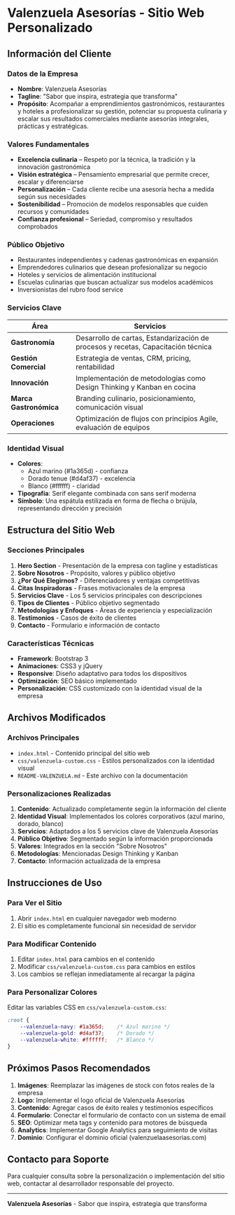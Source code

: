 # Valenzuela Asesorías - Sitio Web Personalizado

## Información del Cliente

### Datos de la Empresa
- **Nombre**: Valenzuela Asesorías
- **Tagline**: "Sabor que inspira, estrategia que transforma"
- **Propósito**: Acompañar a emprendimientos gastronómicos, restaurantes y hoteles a profesionalizar su gestión, potenciar su propuesta culinaria y escalar sus resultados comerciales mediante asesorías integrales, prácticas y estratégicas.

### Valores Fundamentales
- **Excelencia culinaria** – Respeto por la técnica, la tradición y la innovación gastronómica
- **Visión estratégica** – Pensamiento empresarial que permite crecer, escalar y diferenciarse
- **Personalización** – Cada cliente recibe una asesoría hecha a medida según sus necesidades
- **Sostenibilidad** – Promoción de modelos responsables que cuiden recursos y comunidades
- **Confianza profesional** – Seriedad, compromiso y resultados comprobados

### Público Objetivo
- Restaurantes independientes y cadenas gastronómicas en expansión
- Emprendedores culinarios que desean profesionalizar su negocio
- Hoteles y servicios de alimentación institucional
- Escuelas culinarias que buscan actualizar sus modelos académicos
- Inversionistas del rubro food service

### Servicios Clave

| Área | Servicios |
|------|-----------|
| **Gastronomía** | Desarrollo de cartas, Estandarización de procesos y recetas, Capacitación técnica |
| **Gestión Comercial** | Estrategia de ventas, CRM, pricing, rentabilidad |
| **Innovación** | Implementación de metodologías como Design Thinking y Kanban en cocina |
| **Marca Gastronómica** | Branding culinario, posicionamiento, comunicación visual |
| **Operaciones** | Optimización de flujos con principios Agile, evaluación de equipos |

### Identidad Visual
- **Colores**: 
  - Azul marino (#1a365d) - confianza
  - Dorado tenue (#d4af37) - excelencia
  - Blanco (#ffffff) - claridad
- **Tipografía**: Serif elegante combinada con sans serif moderna
- **Símbolo**: Una espátula estilizada en forma de flecha o brújula, representando dirección y precisión

## Estructura del Sitio Web

### Secciones Principales
1. **Hero Section** - Presentación de la empresa con tagline y estadísticas
2. **Sobre Nosotros** - Propósito, valores y público objetivo
3. **¿Por Qué Elegirnos?** - Diferenciadores y ventajas competitivas
4. **Citas Inspiradoras** - Frases motivacionales de la empresa
5. **Servicios Clave** - Los 5 servicios principales con descripciones
6. **Tipos de Clientes** - Público objetivo segmentado
7. **Metodologías y Enfoques** - Áreas de experiencia y especialización
8. **Testimonios** - Casos de éxito de clientes
9. **Contacto** - Formulario e información de contacto

### Características Técnicas
- **Framework**: Bootstrap 3
- **Animaciones**: CSS3 y jQuery
- **Responsive**: Diseño adaptativo para todos los dispositivos
- **Optimización**: SEO básico implementado
- **Personalización**: CSS customizado con la identidad visual de la empresa

## Archivos Modificados

### Archivos Principales
- `index.html` - Contenido principal del sitio web
- `css/valenzuela-custom.css` - Estilos personalizados con la identidad visual
- `README-VALENZUELA.md` - Este archivo con la documentación

### Personalizaciones Realizadas
1. **Contenido**: Actualizado completamente según la información del cliente
2. **Identidad Visual**: Implementados los colores corporativos (azul marino, dorado, blanco)
3. **Servicios**: Adaptados a los 5 servicios clave de Valenzuela Asesorías
4. **Público Objetivo**: Segmentado según la información proporcionada
5. **Valores**: Integrados en la sección "Sobre Nosotros"
6. **Metodologías**: Mencionadas Design Thinking y Kanban
7. **Contacto**: Información actualizada de la empresa

## Instrucciones de Uso

### Para Ver el Sitio
1. Abrir `index.html` en cualquier navegador web moderno
2. El sitio es completamente funcional sin necesidad de servidor

### Para Modificar Contenido
1. Editar `index.html` para cambios en el contenido
2. Modificar `css/valenzuela-custom.css` para cambios en estilos
3. Los cambios se reflejan inmediatamente al recargar la página

### Para Personalizar Colores
Editar las variables CSS en `css/valenzuela-custom.css`:
```css
:root {
    --valenzuela-navy: #1a365d;    /* Azul marino */
    --valenzuela-gold: #d4af37;    /* Dorado */
    --valenzuela-white: #ffffff;   /* Blanco */
}
```

## Próximos Pasos Recomendados

1. **Imágenes**: Reemplazar las imágenes de stock con fotos reales de la empresa
2. **Logo**: Implementar el logo oficial de Valenzuela Asesorías
3. **Contenido**: Agregar casos de éxito reales y testimonios específicos
4. **Formulario**: Conectar el formulario de contacto con un sistema de email
5. **SEO**: Optimizar meta tags y contenido para motores de búsqueda
6. **Analytics**: Implementar Google Analytics para seguimiento de visitas
7. **Dominio**: Configurar el dominio oficial (valenzuelaasesorias.com)

## Contacto para Soporte
Para cualquier consulta sobre la personalización o implementación del sitio web, contactar al desarrollador responsable del proyecto.

---
**Valenzuela Asesorías** - Sabor que inspira, estrategia que transforma 